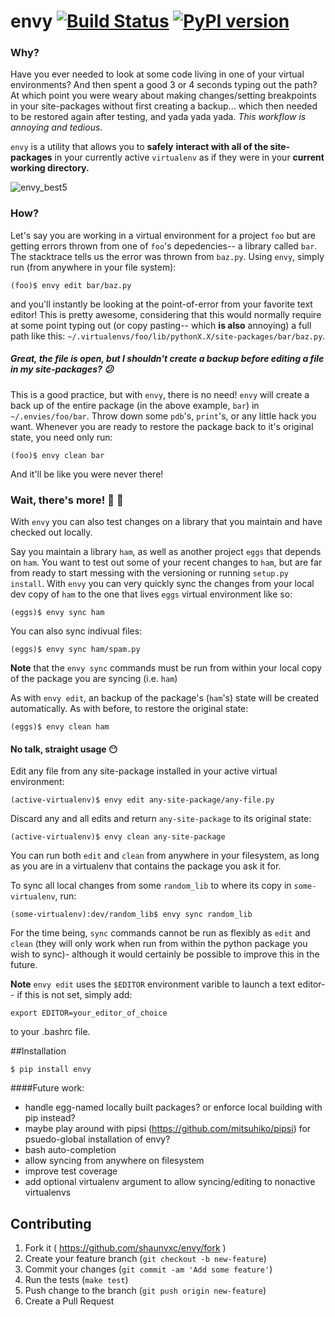 # envy [![Build Status](https://travis-ci.org/shaunvxc/envy.svg?branch=master)](https://travis-ci.org/shaunvxc/envy) [![PyPI version](https://badge.fury.io/py/envy.svg)](https://badge.fury.io/py/envy)

### Why?

Have you ever needed to look at some code living in one of your virtual environments? And then spent a good 3 or 4 seconds typing out the path? At which point you were weary about making changes/setting breakpoints in your site-packages without first creating a backup... which then needed to be restored again after testing, and yada yada yada.  *This workflow is annoying and tedious*.

`envy` is a utility that allows you to ****safely**** **interact with all of the site-packages** in your currently active `virtualenv` as if they were in your **current working directory.**

![envy_best5](https://cloud.githubusercontent.com/assets/3979753/13486757/df564a3a-e0e1-11e5-9e48-666fb658f6f4.gif)

### How?
Let's say you are working in a virtual environment for a project `foo` but are getting errors thrown from one of `foo`'s depedencies-- a library called `bar`.  The stacktrace tells us the error was thrown from `baz.py`.  Using `envy`, simply run (from anywhere in your file system):

`(foo)$ envy edit bar/baz.py`

and you'll instantly be looking at the point-of-error from your favorite text editor!  This is pretty awesome, considering that this would normally require at some point typing out (or copy pasting-- which **is also** annoying) a full path like this: `~/.virtualenvs/foo/lib/pythonX.X/site-packages/bar/baz.py`.  

##### Great, the file is open, but I shouldn't create a backup before editing a file in my site-packages? :confused:
This is a good practice, but with `envy`, there is no need! `envy` will create a back up of the entire package (in the above example, `bar`) in `~/.envies/foo/bar`.  Throw down some `pdb`'s, `print`'s, or any little hack you want.  Whenever you are ready to restore the package back to it's original state, you need only run:

`(foo)$ envy clean bar`

And it'll be like you were never there!

### Wait, there's more! :pig2: :egg:
With `envy` you can also test changes on a library that you maintain and have checked out locally. 

Say you maintain a library `ham`, as well as another project `eggs` that depends on `ham`.  You want to test out some of your recent changes to `ham`, but are far from ready to start messing with the versioning or running `setup.py install`. With `envy` you can very quickly sync the changes from your local dev copy of `ham` to the one that lives `eggs` virtual environment like so:

`(eggs)$ envy sync ham`

You can also sync indivual files:

`(eggs)$ envy sync ham/spam.py`

**Note** that the `envy sync` commands must be run from within your local copy of the package you are syncing (i.e. `ham`)

As with `envy edit`, an backup of the package's (`ham`'s) state will be created automatically.  As with before, to restore the original state:

`(eggs)$ envy clean ham`

#### No talk, straight usage :no_mouth:

Edit any file from any site-package installed in your active virtual environment:

`(active-virtualenv)$ envy edit any-site-package/any-file.py`

Discard any and all edits and return `any-site-package` to its original state:

`(active-virtualenv)$ envy clean any-site-package`

You can run both `edit` and `clean` from anywhere in your filesystem, as long as you are in a virtualenv that contains the package you ask it for.

To sync all local changes from some `random_lib` to where its copy in `some-virtualenv`, run:

`(some-virtualenv):dev/random_lib$ envy sync random_lib`

For the time being, `sync` commands cannot be run as flexibly as `edit` and `clean` (they will only work when run from within the python package you wish to sync)- although it would certainly be possible to improve this in the future.

**Note**
`envy edit` uses the `$EDITOR` environment varible to launch a text editor-- if this is not set, simply add:

`export EDITOR=your_editor_of_choice`

to your .bashrc file.

##Installation

`$ pip install envy`

####Future work:
- handle egg-named locally built packages? or enforce local building with pip instead?
- maybe play around with pipsi (https://github.com/mitsuhiko/pipsi) for psuedo-global installation of envy?
- bash auto-completion
- allow syncing from anywhere on filesystem
- improve test coverage
- add optional virtualenv argument to allow syncing/editing to nonactive virtualenvs

## Contributing
1. Fork it ( https://github.com/shaunvxc/envy/fork )
1. Create your feature branch (`git checkout -b new-feature`)
1. Commit your changes (`git commit -am 'Add some feature'`)
1. Run the tests (`make test`)
1. Push change to the branch (`git push origin new-feature`)
1. Create a Pull Request



